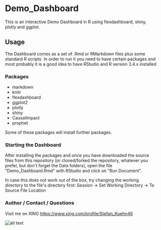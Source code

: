 # Demo_Dashboard

This is an interactive Demo Dashboard in R using flexdashboard, shiny, plotly and ggplot.

## Usage

The Dashboard comes as a set of .Rmd or RMarkdown files plus some standard R scripts. In order to run it you need to have certain packages and most probably it is a good idea to have RStudio and R version 3.4.x installed 

### Packages

* markdown
* knitr
* flexdashboard
* ggplot2
* plotly
* shiny
* CausalImpact
* prophet

Some of these packages will install further packages.

### Starting the Dashboard

After installing the packages and once you have downloaded the source files from this repository (or cloned/forked the repository, whatever you prefer, but don't forget the Data folders), open the file "Demo_Dashboard.Rmd" with RStudio and click on "Run Document".

In case this does not work out of the box, try changing the working directory to the file's directory first: Session -> Set Working Directory -> To Source File Location

### Author / Contact / Questions

Visit me on XING
https://www.xing.com/profile/Stefan_Kuehn46

![alt text](https://raw.githubusercontent.com/cc-skuehn/Demo_Dashboard/master/Teaser_Demo_Dashboard.png)
